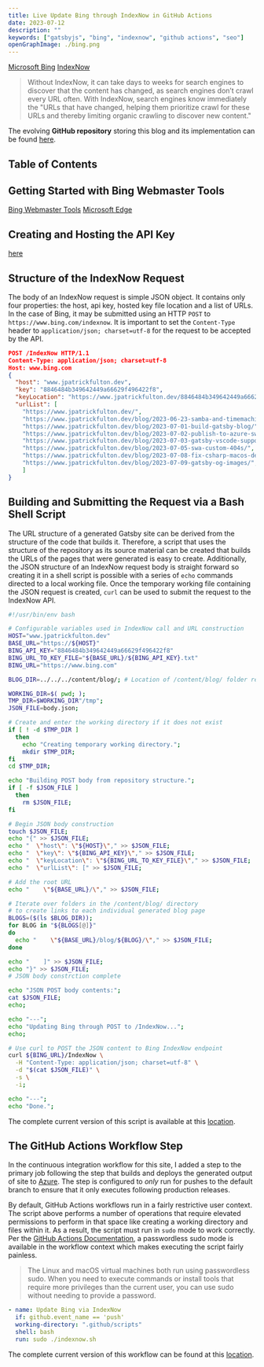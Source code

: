 ```yaml
---
title: Live Update Bing through IndexNow in GitHub Actions
date: 2023-07-12
description: ""
keywords: ["gatsbyjs", "bing", "indexnow", "github actions", "seo"]
openGraphImage: ./bing.png
---
```


[Microsoft Bing](https://www.bing.com)
[IndexNow](https://www.indexnow.org/)

> Without IndexNow, it can take days to weeks for search engines to discover
> that the content has changed, as search engines don’t crawl every URL often.
> With IndexNow, search engines know immediately the "URLs that have changed,
> helping them prioritize crawl for these URLs and thereby limiting organic
> crawling to discover new content."

The evolving **GitHub repository** storing this blog and its implementation can be
found [here](https://github.com/jpfulton/blog).

## Table of Contents

## Getting Started with Bing Webmaster Tools

[Bing Webmaster Tools](https://www.bing.com/webmasters/)
[Microsoft Edge](https://www.microsoft.com/en-us/edge)

## Creating and Hosting the API Key

[here](https://www.bing.com/indexnow)

## Structure of the IndexNow Request

The body of an IndexNow request is simple JSON object. It contains only four
properties: the host, api key, hosted key file location and a list of URLs.
In the case of Bing, it may be submitted using an HTTP `POST` to
`https://www.bing.com/indexnow`. It is important to set the `Content-Type` header
to `application/json; charset=utf-8` for the request to be accepted by the API.

```json
POST /IndexNow HTTP/1.1
Content-Type: application/json; charset=utf-8
Host: www.bing.com
{
  "host": "www.jpatrickfulton.dev",
  "key": "8846484b349642449a66629f496422f8",
  "keyLocation": "https://www.jpatrickfulton.dev/8846484b349642449a66629f496422f8.txt",
  "urlList": [
    "https://www.jpatrickfulton.dev/",
    "https://www.jpatrickfulton.dev/blog/2023-06-23-samba-and-timemachine/",
    "https://www.jpatrickfulton.dev/blog/2023-07-01-build-gatsby-blog/",
    "https://www.jpatrickfulton.dev/blog/2023-07-02-publish-to-azure-swa/",
    "https://www.jpatrickfulton.dev/blog/2023-07-03-gatsby-vscode-support/",
    "https://www.jpatrickfulton.dev/blog/2023-07-05-swa-custom-404s/",
    "https://www.jpatrickfulton.dev/blog/2023-07-08-fix-csharp-macos-debugging/",
    "https://www.jpatrickfulton.dev/blog/2023-07-09-gatsby-og-images/",
    ]
}
```

## Building and Submitting the Request via a Bash Shell Script

The URL structure of a generated Gatsby site can be derived from the structure of
the code that builds it. Therefore, a script that uses the structure of
the repository as its source material can be created that builds the URLs
of the pages that were generated is easy to create. Additionally, the
JSON structure of an IndexNow request body is straight forward so creating
it in a shell script is possible with a series of `echo` commands directed
to a local working file. Once the temporary working file containing the JSON
request is created, `curl` can be used to submit the request to the IndexNow API.

```sh:title=indexnow.sh {numberLines:true}
#!/usr/bin/env bash

# Configurable variables used in IndexNow call and URL construction
HOST="www.jpatrickfulton.dev"
BASE_URL="https://${HOST}"
BING_API_KEY="8846484b349642449a66629f496422f8"
BING_URL_TO_KEY_FILE="${BASE_URL}/${BING_API_KEY}.txt"
BING_URL="https://www.bing.com"

BLOG_DIR=../../../content/blog/; # Location of /content/blog/ folder relative to tmp working dir

WORKING_DIR=$( pwd; );
TMP_DIR=$WORKING_DIR"/tmp";
JSON_FILE=body.json;

# Create and enter the working directory if it does not exist
if [ ! -d $TMP_DIR ]
  then
    echo "Creating temporary working directory.";
    mkdir $TMP_DIR;
fi
cd $TMP_DIR;

echo "Building POST body from repository structure.";
if [ -f $JSON_FILE ]
  then
    rm $JSON_FILE;
fi

# Begin JSON body construction
touch $JSON_FILE;
echo "{" >> $JSON_FILE;
echo "  \"host\": \"${HOST}\"," >> $JSON_FILE;
echo "  \"key\": \"${BING_API_KEY}\"," >> $JSON_FILE;
echo "  \"keyLocation\": \"${BING_URL_TO_KEY_FILE}\"," >> $JSON_FILE;
echo "  \"urlList\": [" >> $JSON_FILE;

# Add the root URL
echo "    \"${BASE_URL}/\"," >> $JSON_FILE;

# Iterate over folders in the /content/blog/ directory
# to create links to each individual generated blog page
BLOGS=($(ls $BLOG_DIR));
for BLOG in "${BLOGS[@]}"
do
  echo "    \"${BASE_URL}/blog/${BLOG}/\"," >> $JSON_FILE;
done

echo "    ]" >> $JSON_FILE;
echo "}" >> $JSON_FILE;
# JSON body constrction complete

echo "JSON POST body contents:";
cat $JSON_FILE;
echo;

echo "---";
echo "Updating Bing through POST to /IndexNow...";
echo;

# Use curl to POST the JSON content to Bing IndexNow endpoint
curl ${BING_URL}/IndexNow \
  -H "Content-Type: application/json; charset=utf-8" \
  -d "$(cat $JSON_FILE)" \
  -s \
  -i;

echo "---";
echo "Done.";
```

The complete current version of this script is available at this
[location](https://github.com/jpfulton/blog/blob/main/.github/scripts/indexnow.sh).

## The GitHub Actions Workflow Step

In the continuous integration workflow for this site, I added a step
to the primary job following the step that builds and deploys the
generated output of site to [Azure](https://azure.microsoft.com). The step is
configured to _only_ run for pushes to the default branch to ensure that it
only executes following production releases.

By default, GitHub Actions workflows run in a fairly restrictive user context.
The script above performs a number of operations that require elevated
permissions to perform in that space like creating a working directory
and files within it. As a result, the script must run in `sudo` mode to
work correctly. Per the
[GitHub Actions Documentation](https://docs.github.com/en/actions/using-github-hosted-runners/about-github-hosted-runners#administrative-privileges),
a passwordless sudo mode is available in the workflow context which makes
executing the script fairly painless.

> The Linux and macOS virtual machines both run using passwordless sudo.
> When you need to execute commands or install tools that require more privileges
> than the current user, you can use sudo without needing to provide a password.

```yaml {5}{numberLines: true}
- name: Update Bing via IndexNow
  if: github.event_name == 'push'
  working-directory: ".github/scripts"
  shell: bash
  run: sudo ./indexnow.sh
```

The complete current version of this workflow can be found at this
[location](https://github.com/jpfulton/blog/blob/main/.github/workflows/cicd.yml).
